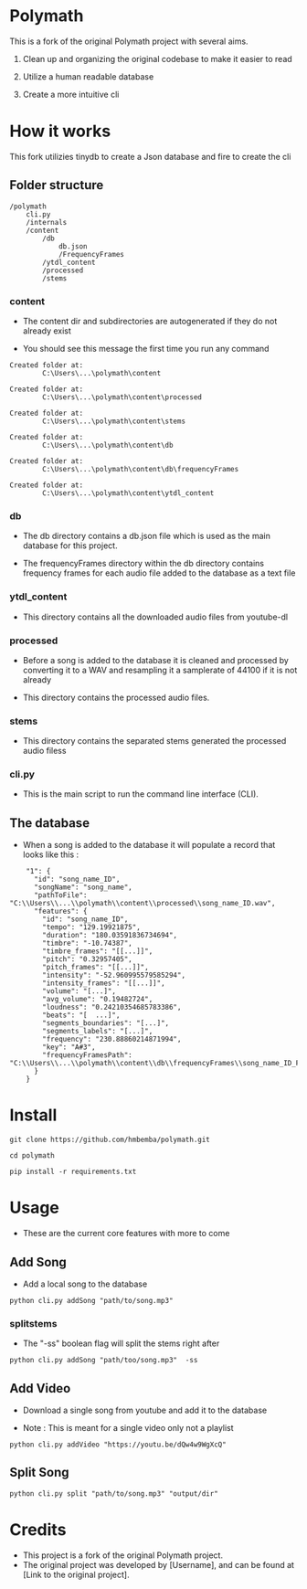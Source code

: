 # Polymath

This is a fork of the original Polymath project with several aims.

1. Clean up and organizing the original codebase to make it easier to read 

2. Utilize a human readable database

3. Create a more intuitive cli 


# How it works

This fork utilizies tinydb to create a Json database and fire to create the cli 

## Folder structure

```
/polymath
	cli.py 
	/internals
	/content          
		/db
			db.json
			/FrequencyFrames
		/ytdl_content
		/processed
		/stems 
```

### content 

- The content dir and subdirectories are autogenerated if they do not already exist

- You should see this message the first time you run any command
```
Created folder at:
        C:\Users\...\polymath\content

Created folder at:
        C:\Users\...\polymath\content\processed
		
Created folder at:
        C:\Users\...\polymath\content\stems
		
Created folder at:
        C:\Users\...\polymath\content\db
		
Created folder at:
        C:\Users\...\polymath\content\db\frequencyFrames
		
Created folder at:
        C:\Users\...\polymath\content\ytdl_content
```

### db 
- The db directory contains a db.json file which is used as the main database for this project. 

- The frequencyFrames directory within the db directory contains frequency frames for each audio file added to the database as a text file

### ytdl_content
- This directory contains all the downloaded audio files from youtube-dl 

### processed
- Before a song is added to the database it is cleaned and processed by converting it to a WAV
  and resampling it a samplerate of 44100 if it is not already
  
- This directory contains the processed audio files.

### stems

- This directory contains the separated stems generated the processed audio filess

### cli.py
- This is the main script to run the command line interface (CLI).


## The database 

- When a song is added to the database it will populate a record that looks like this :

```
    "1": {
      "id": "song_name_ID",
      "songName": "song_name",
      "pathToFile": "C:\\Users\\...\\polymath\\content\\processed\\song_name_ID.wav",
      "features": {
        "id": "song_name_ID",
        "tempo": "129.19921875",
        "duration": "180.03591836734694",
        "timbre": "-10.74387",
        "timbre_frames": "[[...]]",
        "pitch": "0.32957405",
        "pitch_frames": "[[...]]",
        "intensity": "-52.960995579585294",
        "intensity_frames": "[[...]]",
        "volume": "[...]",
        "avg_volume": "0.19482724",
        "loudness": "0.24210354685783386",
        "beats": "[  ...]",
        "segments_boundaries": "[...]",
        "segments_labels": "[...]",
        "frequency": "230.88860214871994",
        "key": "A#3",
        "frequencyFramesPath": "C:\\Users\\...\\polymath\\content\\db\\frequencyFrames\\song_name_ID_FrequencyFrames.txt"
      }
    }
```

# Install

```
git clone https://github.com/hmbemba/polymath.git

cd polymath

pip install -r requirements.txt
```

# Usage

- These are the current core features with more to come

## Add Song

- Add a local song to the database

```
python cli.py addSong "path/to/song.mp3" 
```

### splitstems

- The "-ss" boolean flag will split the stems right after

```
python cli.py addSong "path/too/song.mp3"  -ss
```


## Add Video

- Download a single song from youtube and add it to the database

- Note : This is meant for a single video only not a playlist

```
python cli.py addVideo "https://youtu.be/dQw4w9WgXcQ"
```

## Split Song 
```
python cli.py split "path/to/song.mp3" "output/dir" 
```


# Credits
- This project is a fork of the original Polymath project. 
- The original project was developed by [Username], and can be found at [Link to the original project]. 

